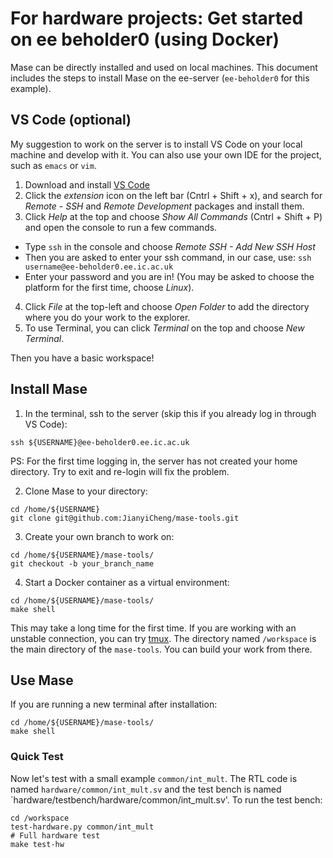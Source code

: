 # For hardware projects: Get started on ee beholder0 (using Docker)

Mase can be directly installed and used on local machines. This document includes the steps to install Mase on the ee-server (`ee-beholder0` for this example).

## VS Code (optional)
My suggestion to work on the server is to install VS Code on your local machine and develop with it. You can also use your own IDE for the project, such as `emacs` or `vim`. 

1. Download and install [VS Code](https://code.visualstudio.com/)
2. Click the *extension* icon on the left bar (Cntrl + Shift + x), and search for *Remote - SSH* and *Remote Development* packages and install them.
3. Click *Help* at the top and choose *Show All Commands* (Cntrl + Shift + P) and open the console to run a few commands.
  - Type `ssh` in the console and choose *Remote SSH - Add New SSH Host*
  - Then you are asked to enter your ssh command, in our case, use: `ssh username@ee-beholder0.ee.ic.ac.uk`
  - Enter your password and you are in! (You may be asked to choose the platform for the first time, choose *Linux*).
4. Click *File* at the top-left and choose *Open Folder* to add the directory where you do your work to the explorer.
5. To use Terminal, you can click *Terminal* on the top and choose *New Terminal*.

Then you have a basic workspace!

## Install Mase
1. In the terminal, ssh to the server (skip this if you already log in through VS Code):

```shell
ssh ${USERNAME}@ee-beholder0.ee.ic.ac.uk
```
PS: For the first time logging in, the server has not created your home directory. Try to exit and re-login will fix the problem.

2. Clone Mase to your directory:
```shell
cd /home/${USERNAME}
git clone git@github.com:JianyiCheng/mase-tools.git
```

3. Create your own branch to work on:
```shell
cd /home/${USERNAME}/mase-tools/
git checkout -b your_branch_name
```

4. Start a Docker container as a virtual environment:
```shell
cd /home/${USERNAME}/mase-tools/
make shell
```
This may take a long time for the first time. If you are working with an unstable connection, you can try [tmux](https://www.hamvocke.com/blog/a-quick-and-easy-guide-to-tmux/).
The directory named `/workspace` is the main directory of the `mase-tools`. You can build your work from there.

## Use Mase

If you are running a new terminal after installation:
```shell
cd /home/${USERNAME}/mase-tools/
make shell
```

### Quick Test

Now let's test with a small example `common/int_mult`. The RTL code is named `hardware/common/int_mult.sv` and the test bench is named `hardware/testbench/hardware/common/int_mult.sv'. To run the test bench:
```shell
cd /workspace
test-hardware.py common/int_mult
# Full hardware test
make test-hw
```

